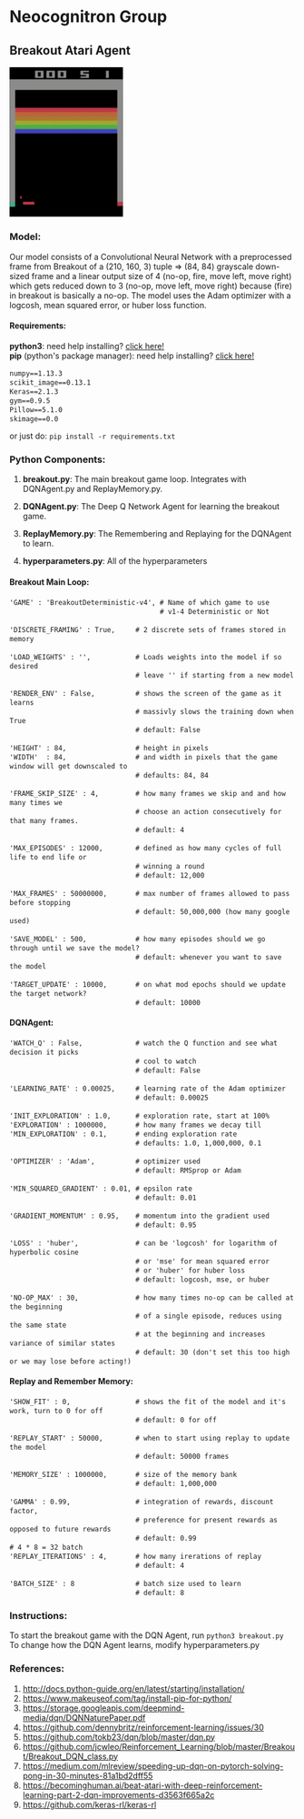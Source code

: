 <h1>Neocognitron Group</hi>

## Breakout Atari Agent
<img src="https://github.com/CSCI4850/S18-team1-project/blob/master/breakout.gif" width="200px" height="auto">

### Model:
Our model consists of a Convolutional Neural Network with a preprocessed frame from Breakout of a (210, 160, 3) tuple => (84, 84) grayscale down-sized frame and a linear output size of 4 (no-op, fire, move left, move right) which gets reduced down to 3 (no-op, move left, move right) because (fire) in breakout is basically a no-op. The model uses the Adam optimizer with a logcosh, mean squared error, or huber loss function.

#### Requirements:
<b>python3</b>: need help installing? <a href="http://docs.python-guide.org/en/latest/starting/installation/">click here!</a><br>
<b>pip</b> (python's package manager): need help installing? <a href="https://www.makeuseof.com/tag/install-pip-for-python/">click here!</a><br>

    numpy==1.13.3
    scikit_image==0.13.1
    Keras==2.1.3
    gym==0.9.5
    Pillow==5.1.0
    skimage==0.0
or just do:
```pip install -r requirements.txt```

### Python Components:
1. <b>breakout.py</b>:
  The main breakout game loop. Integrates with DQNAgent.py and ReplayMemory.py.

2. <b>DQNAgent.py</b>:
  The Deep Q Network Agent for learning the breakout game.

3. <b>ReplayMemory.py</b>:
  The Remembering and Replaying for the DQNAgent to learn.
  
4. <b>hyperparameters.py</b>:
  All of the hyperparameters
  
#### Breakout Main Loop: 
    'GAME' : 'BreakoutDeterministic-v4', # Name of which game to use
                                         # v1-4 Deterministic or Not

    'DISCRETE_FRAMING' : True,     # 2 discrete sets of frames stored in memory
    
    'LOAD_WEIGHTS' : '',           # Loads weights into the model if so desired
                                   # leave '' if starting from a new model

    'RENDER_ENV' : False,          # shows the screen of the game as it learns
                                   # massivly slows the training down when True
                                   # default: False

    'HEIGHT' : 84,                 # height in pixels
    'WIDTH'  : 84,                 # and width in pixels that the game window will get downscaled to
                                   # defaults: 84, 84

    'FRAME_SKIP_SIZE' : 4,         # how many frames we skip and and how many times we 
                                   # choose an action consecutively for that many frames.
                                   # default: 4
    
    'MAX_EPISODES' : 12000,        # defined as how many cycles of full life to end life or
                                   # winning a round
                                   # default: 12,000

    'MAX_FRAMES' : 50000000,       # max number of frames allowed to pass before stopping
                                   # default: 50,000,000 (how many google used)

    'SAVE_MODEL' : 500,            # how many episodes should we go through until we save the model?
                                   # default: whenever you want to save the model

    'TARGET_UPDATE' : 10000,       # on what mod epochs should we update the target network?
                                   # default: 10000
    
#### DQNAgent:
    'WATCH_Q' : False,             # watch the Q function and see what decision it picks
                                   # cool to watch
                                   # default: False

    'LEARNING_RATE' : 0.00025,     # learning rate of the Adam optimizer
                                   # default: 0.00025
        
    'INIT_EXPLORATION' : 1.0,      # exploration rate, start at 100%
    'EXPLORATION' : 1000000,       # how many frames we decay till
    'MIN_EXPLORATION' : 0.1,       # ending exploration rate
                                   # defaults: 1.0, 1,000,000, 0.1
    
    'OPTIMIZER' : 'Adam',          # optimizer used
                                   # default: RMSprop or Adam
    
    'MIN_SQUARED_GRADIENT' : 0.01, # epsilon rate
                                   # default: 0.01
    
    'GRADIENT_MOMENTUM' : 0.95,    # momentum into the gradient used
                                   # default: 0.95

    'LOSS' : 'huber',              # can be 'logcosh' for logarithm of hyperbolic cosine
                                   # or 'mse' for mean squared error
                                   # or 'huber' for huber loss
                                   # default: logcosh, mse, or huber
        
    'NO-OP_MAX' : 30,              # how many times no-op can be called at the beginning
                                   # of a single episode, reduces using the same state
                                   # at the beginning and increases variance of similar states
                                   # default: 30 (don't set this too high or we may lose before acting!)
#### Replay and Remember Memory:
    'SHOW_FIT' : 0,                # shows the fit of the model and it's work, turn to 0 for off
                                   # default: 0 for off
    
    'REPLAY_START' : 50000,        # when to start using replay to update the model
                                   # default: 50000 frames

    'MEMORY_SIZE' : 1000000,       # size of the memory bank
                                   # default: 1,000,000

    'GAMMA' : 0.99,                # integration of rewards, discount factor, 
                                   # preference for present rewards as opposed to future rewards
                                   # default: 0.99
    # 4 * 8 = 32 batch
    'REPLAY_ITERATIONS' : 4,       # how many irerations of replay
                                   # default: 4

    'BATCH_SIZE' : 8               # batch size used to learn
                                   # default: 8
                                   
### Instructions:
To start the breakout game with the DQN Agent, run ```python3 breakout.py```
<br>
To change how the DQN Agent learns, modify hyperparameters.py

### References:
1. http://docs.python-guide.org/en/latest/starting/installation/
2. https://www.makeuseof.com/tag/install-pip-for-python/
3. https://storage.googleapis.com/deepmind-media/dqn/DQNNaturePaper.pdf
4. https://github.com/dennybritz/reinforcement-learning/issues/30
5. https://github.com/tokb23/dqn/blob/master/dqn.py
6. https://github.com/jcwleo/Reinforcement_Learning/blob/master/Breakout/Breakout_DQN_class.py
7. https://medium.com/mlreview/speeding-up-dqn-on-pytorch-solving-pong-in-30-minutes-81a1bd2dff55
8. https://becominghuman.ai/beat-atari-with-deep-reinforcement-learning-part-2-dqn-improvements-d3563f665a2c
9. https://github.com/keras-rl/keras-rl
